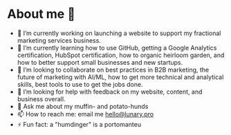 # About me 👋

- 🔭 I’m currently working on launching a website to support my fractional marketing services business.
- 🌱 I’m currently learning how to use GitHub, getting a Google Analytics certification, HubSpot certification, how to organic heirloom garden, and how to better support small businesses and new startups.
- 👯 I’m looking to collaborate on best practices in B2B marketing, the future of marketing with AI/ML, how to get more technical and analytical skills, best tools to use to get the jobs done.
- 🤔 I’m looking for help with feedback on my website, content, and business overall.
- 💬 Ask me about my muffin- and potato-hunds
- 📫 How to reach me: email me hello@lunary.pro
- ⚡ Fun fact: a "humdinger" is a portomanteu
